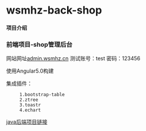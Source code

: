 # wsmhz-back-shop

#### 项目介绍



### 前端项目-shop管理后台 

网站网址[admin.wsmhz.cn](http://admin.wsmhz.cn)  测试账号：test  密码：123456

使用Angular5.0构建

集成插件：

         1.bootstrap-table
         2.ztree
         3.toastr
         4.echart
[java后端项目链接](https://github.com/wsmhz/wsmhz-web-shop)
